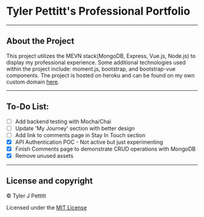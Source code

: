 # Tyler Pettitt's Professional Portfolio
----
## About the Project
This project utilizes the MEVN stack(MongoDB, Express, Vue.js, Node.js) to display my professional experience. 
Some additional technologies used within the project include: moment.js, bootstrap, and bootstrap-vue components.
The project is hosted on heroku and can be found on my own custom domain [here](http://www.tylerpettitt.me "Pettitt Portfolio").

----
## To-Do List: 
  - [ ] Add backend testing with Mocha/Chai
  - [ ] Update 'My Journey' section with better design
  - [ ] Add link to comments page in Stay In Touch section
  - [X] API Authentication POC - Not active but just experimenting
  - [X] Finish Comments page to demonstrate CRUD operations with MongoDB
  - [X] Remove unused assets
----
## License and copyright

© Tyler J Pettitt

Licensed under the [MIT License](LICENSE)
